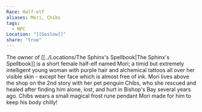 ```yaml
---
Race: Half-elf
aliases: Mori, Chibs
tags:
  - NPC
Location: "[[Goslow]]"
share: "true"
---
```

The owner of [[../Locations/The Sphinx's Spellbook|The Sphinx's Spellbook]] is a short female half-elf named Mori; a timid but extremely intelligent young woman with purple hair and alchemical tattoos all over her visible skin - except her face which is almost free of ink. Mori lives above the shop on the 2nd story with her pet penguin Chibs, who she rescued and healed after finding him alone, lost, and hurt in Bishop's Bay several years ago. Chibs wears a small magical frost rune pendant Mori made for him to keep his body chilly!